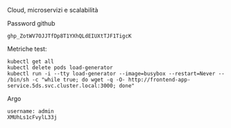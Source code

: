 Cloud, microservizi e scalabilità 

Password github
```
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
```

Metriche test: 
```
kubectl get all
kubectl delete pods load-generator
kubectl run -i --tty load-generator --image=busybox --restart=Never -- /bin/sh -c "while true; do wget -q -O- http://frontend-app-service.5ds.svc.cluster.local:3000; done"
```
Argo
```
username: admin
XMUhLs1cFvylL33j
```
